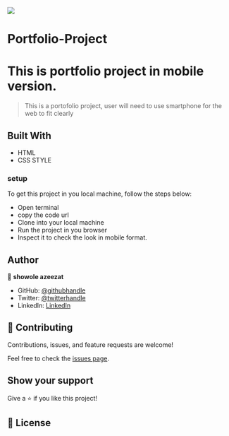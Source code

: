 ![](https://img.shields.io/badge/Microverse-blueviolet)

# Portfolio-Project
# This is portfolio project in mobile version.

>  This is a portofolio project, user will need 
>  to use smartphone for the web to fit clearly 
 
## Built With

- HTML 
- CSS STYLE

### setup 
To get this project in you local machine, follow the steps below:
- Open terminal 
- copy the code url
- Clone into your local machine
- Run the project in you browser 
- Inspect it to check the look in mobile format.


## Author

👤 **showole azeezat**

- GitHub: [@githubhandle](https://github.com/oluwajuwon8)
- Twitter: [@twitterhandle](https://twitter.com/oluwafu87040629)
- LinkedIn: [LinkedIn](https://linkedin.com/in/showole-azeezat-omolola-4368a7ba/)



## 🤝 Contributing

Contributions, issues, and feature requests are welcome!

Feel free to check the [issues page](../../issues/).

## Show your support

Give a ⭐️ if you like this project!

## 📝 License